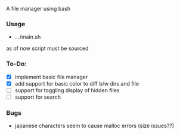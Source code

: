 A file manager using bash

### Usage
- . ./main.sh

as of now script must be sourced

### To-Do:
- [x] Implement basic file manager
- [x] add support for basic color to diff b/w dirs and file
- [ ] support for toggling display of hidden files
- [ ] support for search

### Bugs
- japanese characters seem to cause malloc errors (size issues??)
